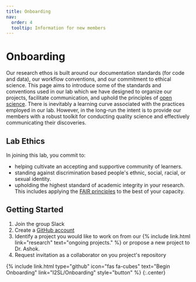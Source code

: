 ```yaml
---
title: Onboarding
nav:
  order: 4
  tooltip: Information for new members
---
```


# <i class="fas fa-stairs"></i>Onboarding

Our research ethos is built around our documentation standards (for code and data), our workflow conventions, and our commitment to ethical science. This page aims to introduce some of the standards and conventions used in our lab which we have designed to organize our projects, facilitate communication, and uphold the principles of [open science](https://en.wikipedia.org/wiki/Open_science). There is inevitably a learning curve associated with the practices employed in our lab. However, in the long-run the intent is to provide our members with a robust toolkit for conducting quality science and effectively communicating their discoveries.

## Lab Ethics
In joining this lab, you commit to:
- helping cultivate an accepting and supportive community of learners.
- standing against discrimination based people's ethnic, social, racial, or sexual identity.
- upholding the highest standard of academic integrity in your research. This includes applying the [FAIR principles](https://www.go-fair.org/fair-principles/) to the best of your capacity.


## Getting Started
1. Join the group Slack
2. Create a [GitHub account](https://github.com)
3. Identify a project you would like to work on from our {%
  include link.html
  link="research"
  text="ongoing projects."
%} or propose a new project to Dr. Ashok.
4. Request invitation as a collaborator on you project's repository

{%
  include link.html
  type="github"
  icon="fas fa-cubes"
  text="Begin Onboarding"
  link="I2SL/Onboarding"
  style="button"
%}
{:.center}
